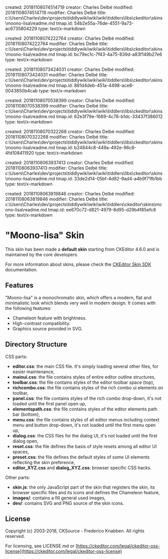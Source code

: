 created: 20181108074514719
creator: Charles Delbé
modified: 20181108074514719
modifier: Charles Delbé
title: c:\Users\Charles\dev\projects\tiddlywiki\wiki\wiki\tiddlers\libs\ckeditor\skins\moono-lisa\readme.md
tmap.id: 54b2e55a-76de-4551-9a73-ac6735804229
type: text/x-markdown

created: 20181108074222764
creator: Charles Delbé
modified: 20181108074222764
modifier: Charles Delbé
title: c:\Users\Charles\dev\projects\tiddlywiki\wiki\wiki\tiddlers\libs\ckeditor\skins\moono-lisa\readme.md
tmap.id: bc79ec1c-7f43-4a75-839d-a83f149b27e6
type: text/x-markdown

created: 20181108073424031
creator: Charles Delbé
modified: 20181108073424031
modifier: Charles Delbé
title: c:\Users\Charles\dev\projects\tiddlywiki\wiki\wiki\tiddlers\libs\ckeditor\skins\moono-lisa\readme.md
tmap.id: 881d4deb-451a-4498-ace8-0043850b4cab
type: text/x-markdown

created: 20181108070538399
creator: Charles Delbé
modified: 20181108070538399
modifier: Charles Delbé
title: c:\Users\Charles\dev\projects\tiddlywiki\wiki\wiki\tiddlers\libs\ckeditor\skins\moono-lisa\readme.md
tmap.id: 62e3f79e-1669-4c78-b1dc-33437f386012
type: text/x-markdown

created: 20181108070322268
creator: Charles Delbé
modified: 20181108070322268
modifier: Charles Delbé
title: c:\Users\Charles\dev\projects\tiddlywiki\wiki\wiki\tiddlers\libs\ckeditor\skins\moono-lisa\readme.md
tmap.id: b24844c8-449a-492e-96c8-4fd108411920
type: text/x-markdown

created: 20181108063937413
creator: Charles Delbé
modified: 20181108063937413
modifier: Charles Delbé
title: c:\Users\Charles\dev\projects\tiddlywiki\wiki\wiki\tiddlers\libs\ckeditor\skins\moono-lisa\readme.md
tmap.id: 33de2d14-05bf-4d82-9ad4-a4b9f71fb1bb
type: text/x-markdown

created: 20181108063819846
creator: Charles Delbé
modified: 20181108063819846
modifier: Charles Delbé
title: c:\Users\Charles\dev\projects\tiddlywiki\wiki\wiki\tiddlers\ckeditor\skins\moono-lisa\readme.md
tmap.id: ee670c72-d821-4979-8d95-d29b4f85efc8
type: text/x-markdown

"Moono-lisa" Skin
=================

This skin has been made a **default skin** starting from CKEditor 4.6.0 and is maintained by the core developers.

For more information about skins, please check the [CKEditor Skin SDK](https://ckeditor.com/docs/ckeditor4/latest/guide/skin_sdk_intro.html)
documentation.

Features
-------------------
"Moono-lisa" is a monochromatic skin, which offers a modern, flat and minimalistic look which blends very well in modern design.
It comes with the following features:

- Chameleon feature with brightness.
- High-contrast compatibility.
- Graphics source provided in SVG.

Directory Structure
-------------------

CSS parts:
- **editor.css**: the main CSS file. It's simply loading several other files, for easier maintenance,
- **mainui.css**: the file contains styles of entire editor outline structures,
- **toolbar.css**: the file contains styles of the editor toolbar space (top),
- **richcombo.css**: the file contains styles of the rich combo ui elements on toolbar,
- **panel.css**: the file contains styles of the rich combo drop-down, it's not loaded
until the first panel open up,
- **elementspath.css**: the file contains styles of the editor elements path bar (bottom),
- **menu.css**: the file contains styles of all editor menus including context menu and button drop-down,
it's not loaded until the first menu open up,
- **dialog.css**: the CSS files for the dialog UI, it's not loaded until the first dialog open,
- **reset.css**: the file defines the basis of style resets among all editor UI spaces,
- **preset.css**: the file defines the default styles of some UI elements reflecting the skin preference,
- **editor_XYZ.css** and **dialog_XYZ.css**: browser specific CSS hacks.

Other parts:
- **skin.js**: the only JavaScript part of the skin that registers the skin, its browser specific files and its icons and defines the Chameleon feature,
- **images/**: contains a fill general used images,
- **dev/**: contains SVG and PNG source of the skin icons.

License
-------

Copyright (c) 2003-2018, CKSource - Frederico Knabben. All rights reserved.

For licensing, see LICENSE.md or [https://ckeditor.com/legal/ckeditor-oss-license](https://ckeditor.com/legal/ckeditor-oss-license)
